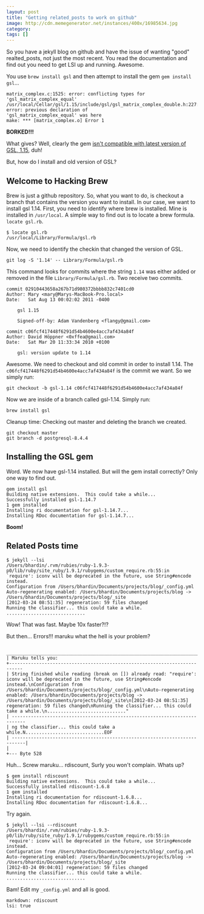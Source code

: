 ```yaml
---
layout: post
title: "Getting related_posts to work on github"
image: http://cdn.memegenerator.net/instances/400x/16985634.jpg 
category: 
tags: []
---
```


So you have a jekyll blog on github and have the issue of wanting "good" realted_posts, not just the most recent. You read the documentation and find out you need to get LSI up and running. Awesome.

You use `brew install gsl` and then attempt to install the gem `gem install gsl`...

	matrix_complex.c:1525: error: conflicting types for 'gsl_matrix_complex_equal'
	/usr/local/Cellar/gsl/1.15/include/gsl/gsl_matrix_complex_double.h:227: error: previous declaration of
	'gsl_matrix_complex_equal' was here
	make: *** [matrix_complex.o] Error 1

__BORKED!!!__

What gives? Well, clearly the gem [isn't compatible with latest version of GSL, 1.15]((http://rubyforge.org/tracker/index.php?func=detail&aid=29508&group_id=285&atid=1167)), duh!

But, how do I install and old version of GSL?

Welcome to Hacking Brew
-----------------------
Brew is just a github repository. So, what you want to do, is checkout a branch that contains the version you want to install. In our case, we want to install gsl 1.14. First, you need to identify where brew is installed. Mine is installed in `/usr/local`. A simple way to find out is to locate a brew formula. `locate gsl.rb`. 

	$ locate gsl.rb
	/usr/local/Library/Formula/gsl.rb

Now, we need to identify the checkin that changed the version of GSL.

	git log -S '1.14' -- Library/Formula/gsl.rb

This command looks for commits where the string `1.14` was either added or removed in the file `Library/Formula/gsl.rb`. Two receive two commits.

	commit 02910443658a267b71d980372bbbb832c7401cd0
	Author: Mary <mary@Marys-MacBook-Pro.local>
	Date:   Sat Aug 13 00:02:02 2011 -0400

	    gsl 1.15
	    
	    Signed-off-by: Adam Vandenberg <flangy@gmail.com>

	commit c06fcf417448f6291d54b4600e4acc7af434a84f
	Author: David Höppner <0xffea@gmail.com>
	Date:   Sat Mar 20 11:33:34 2010 +0100

	    gsl: version update to 1.14

Awesome. We need to checkout and old commit in order to install 1.14. The `c06fcf417448f6291d54b4600e4acc7af434a84f` is the commit we want. So we simply run:

	git checkout -b gsl-1.14 c06fcf417448f6291d54b4600e4acc7af434a84f

Now we are inside of a branch called gsl-1.14. Simply run:
	
	brew install gsl

Cleanup time: Checking out master and deleting the branch we created.

	git checkout master
	git branch -d postgresql-8.4.4

Installing the GSL gem
----------------------

Word. We now have gsl-1.14 installed. But will the gem install correctly? Only one way to find out.

	gem install gsl
	Building native extensions.  This could take a while...
	Successfully installed gsl-1.14.7
	1 gem installed
	Installing ri documentation for gsl-1.14.7...
	Installing RDoc documentation for gsl-1.14.7...

__Boom!__

Related Posts time
------------------
	$ jekyll --lsi
	/Users/bhardin/.rvm/rubies/ruby-1.9.3-p0/lib/ruby/site_ruby/1.9.1/rubygems/custom_require.rb:55:in `require': iconv will be deprecated in the future, use String#encode instead.
	Configuration from /Users/bhardin/Documents/projects/blog/_config.yml
	Auto-regenerating enabled: /Users/bhardin/Documents/projects/blog -> /Users/bhardin/Documents/projects/blog/_site
	[2012-03-24 08:51:35] regeneration: 59 files changed
	Running the classifier... this could take a while.
	.............................

Wow! That was fast. Maybe 10x faster?!?

But then... Errors!!! maruku what the hell is your problem?

	 ___________________________________________________________________________
	| Maruku tells you:
	+---------------------------------------------------------------------------
	| String finished while reading (break on []) already read: "require': iconv will be deprecated in the future, use String#encode instead.\nConfiguration from /Users/bhardin/Documents/projects/blog/_config.yml\nAuto-regenerating enabled: /Users/bhardin/Documents/projects/blog -> /Users/bhardin/Documents/projects/blog/_site\n[2012-03-24 08:51:35] regeneration: 59 files changed\nRunning the classifier... this could take a while.\n............................."
	| ---------------------------------------------------------------------------
	| ng the classifier... this could take a while.N.............................EOF
	| ---------------------------------------------------------------------------|
	|                                                                            +--- Byte 528

Huh... Screw maruku... rdiscount, Surly you won't complain. Whats up?

	$ gem install rdiscount
	Building native extensions.  This could take a while...
	Successfully installed rdiscount-1.6.8
	1 gem installed
	Installing ri documentation for rdiscount-1.6.8...
	Installing RDoc documentation for rdiscount-1.6.8...

Try again.

	$ jekyll --lsi --rdiscount
	/Users/bhardin/.rvm/rubies/ruby-1.9.3-p0/lib/ruby/site_ruby/1.9.1/rubygems/custom_require.rb:55:in `require': iconv will be deprecated in the future, use String#encode instead.
	Configuration from /Users/bhardin/Documents/projects/blog/_config.yml
	Auto-regenerating enabled: /Users/bhardin/Documents/projects/blog -> /Users/bhardin/Documents/projects/blog/_site
	[2012-03-24 09:04:01] regeneration: 59 files changed
	Running the classifier... this could take a while.
	.............................

Bam! Edit my `_config.yml` and all is good.

	markdown: rdiscount
	lsi: true













